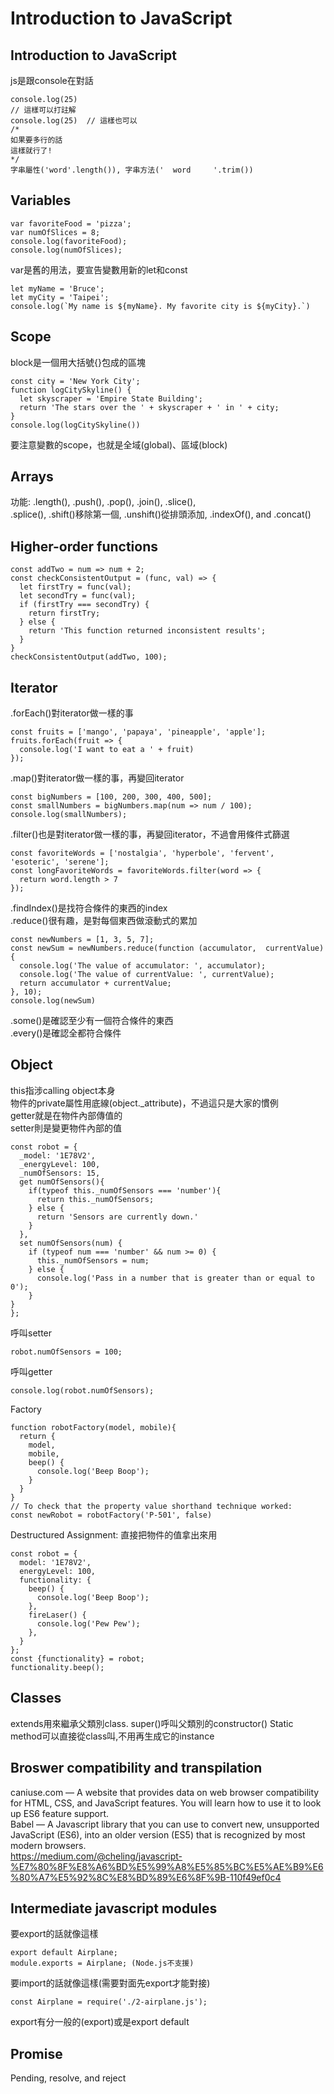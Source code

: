# Introduction to JavaScript
## Introduction to JavaScript
js是跟console在對話
    
    console.log(25)  
    // 這樣可以打註解  
    console.log(25)  // 這樣也可以  
    /*  
    如果要多行的話  
    這樣就行了!  
    */  
    字串屬性('word'.length()), 字串方法('  word     '.trim())  
## Variables
    var favoriteFood = 'pizza';
    var numOfSlices = 8;
    console.log(favoriteFood);
    console.log(numOfSlices);
var是舊的用法，要宣告變數用新的let和const

    let myName = 'Bruce';
    let myCity = 'Taipei';
    console.log(`My name is ${myName}. My favorite city is ${myCity}.`)  
## Scope
block是一個用大括號{}包成的區塊

    const city = 'New York City';
    function logCitySkyline() {
      let skyscraper = 'Empire State Building';
      return 'The stars over the ' + skyscraper + ' in ' + city;
    }
    console.log(logCitySkyline())
要注意變數的scope，也就是全域(global)、區域(block)
## Arrays
功能: .length(), .push(), .pop(), .join(), .slice(),  
.splice(), .shift()移除第一個, .unshift()從排頭添加, .indexOf(), and .concat()
## Higher-order functions
    const addTwo = num => num + 2;
    const checkConsistentOutput = (func, val) => {
      let firstTry = func(val);
      let secondTry = func(val);
      if (firstTry === secondTry) {
        return firstTry;
      } else {
        return 'This function returned inconsistent results';
      } 
    }
    checkConsistentOutput(addTwo, 100);
## Iterator
.forEach()對iterator做一樣的事  

    const fruits = ['mango', 'papaya', 'pineapple', 'apple'];
    fruits.forEach(fruit => {
      console.log('I want to eat a ' + fruit)
    });
.map()對iterator做一樣的事，再變回iterator  

    const bigNumbers = [100, 200, 300, 400, 500];
    const smallNumbers = bigNumbers.map(num => num / 100);
    console.log(smallNumbers);
.filter()也是對iterator做一樣的事，再變回iterator，不過會用條件式篩選  
    
    const favoriteWords = ['nostalgia', 'hyperbole', 'fervent', 'esoteric', 'serene'];
    const longFavoriteWords = favoriteWords.filter(word => {
      return word.length > 7
    });
.findIndex()是找符合條件的東西的index  
.reduce()很有趣，是對每個東西做滾動式的累加  

    const newNumbers = [1, 3, 5, 7];
    const newSum = newNumbers.reduce(function (accumulator,  currentValue){
      console.log('The value of accumulator: ', accumulator);
      console.log('The value of currentValue: ', currentValue);  
      return accumulator + currentValue;
    }, 10);
    console.log(newSum)
.some()是確認至少有一個符合條件的東西  
.every()是確認全都符合條件  
## Object
this指涉calling object本身  
物件的private屬性用底線(object._attribute)，不過這只是大家的慣例  
getter就是在物件內部傳值的  
setter則是變更物件內部的值  

    const robot = {
      _model: '1E78V2',
      _energyLevel: 100,
      _numOfSensors: 15,
      get numOfSensors(){
        if(typeof this._numOfSensors === 'number'){
          return this._numOfSensors;
        } else {
          return 'Sensors are currently down.'
        }
      },
      set numOfSensors(num) {
        if (typeof num === 'number' && num >= 0) {
          this._numOfSensors = num;
        } else {
          console.log('Pass in a number that is greater than or equal to 0');
        }
    }
    };
呼叫setter

    robot.numOfSensors = 100;
呼叫getter

    console.log(robot.numOfSensors);
Factory

    function robotFactory(model, mobile){
      return {
        model,
        mobile,
        beep() {
          console.log('Beep Boop');
        }
      }
    }
    // To check that the property value shorthand technique worked:
    const newRobot = robotFactory('P-501', false)
Destructured Assignment: 直接把物件的值拿出來用

    const robot = {
      model: '1E78V2',
      energyLevel: 100,
      functionality: {
        beep() {
          console.log('Beep Boop');
        },
        fireLaser() {
          console.log('Pew Pew');
        },
      }
    };
    const {functionality} = robot;
    functionality.beep();
## Classes
extends用來繼承父類別class.
super()呼叫父類別的constructor()
Static method可以直接從class叫,不用再生成它的instance
## Broswer compatibility and transpilation
caniuse.com — A website that provides data on web browser compatibility for HTML, CSS, and JavaScript features. You will learn how to use it to look up ES6 feature support.  
Babel — A Javascript library that you can use to convert new, unsupported JavaScript (ES6), into an older version (ES5) that is recognized by most modern browsers.  
https://medium.com/@cheling/javascript-%E7%80%8F%E8%A6%BD%E5%99%A8%E5%85%BC%E5%AE%B9%E6%80%A7%E5%92%8C%E8%BD%89%E6%8F%9B-110f49ef0c4
## Intermediate javascript modules
要export的話就像這樣

    export default Airplane;
    module.exports = Airplane; (Node.js不支援)
要import的話就像這樣(需要對面先export才能對接)  

    const Airplane = require('./2-airplane.js');
export有分一般的(export)或是export default
## Promise
Pending, resolve, and reject  
